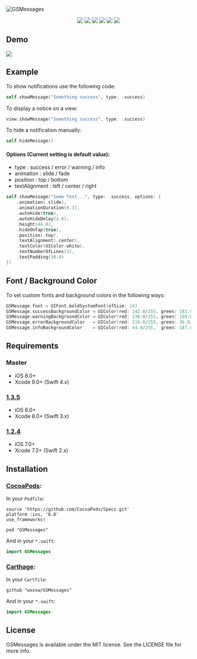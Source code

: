 ![GSMessages](https://github.com/wxxsw/GSMessages/blob/master/ScreenShots/logo.png)

<p align="center">
<a href="https://developer.apple.com/swift"><img src="https://img.shields.io/badge/language-swift4-f48041.svg?style=flat"></a>
<a href="https://developer.apple.com/ios"><img src="https://img.shields.io/badge/platform-iOS%208%2B-blue.svg?style=flat"></a>
<a href="https://github.com/Carthage/Carthage"><img src="https://img.shields.io/badge/Carthage-compatible-4BC51D.svg?style=flat"></a>
<a href="http://cocoadocs.org/docsets/GSMessages"><img src="https://img.shields.io/badge/Cocoapods-compatible-4BC51D.svg?style=flat"></a>
<a href="https://github.com/wxxsw/GSMessages/blob/master/LICENSE"><img src="http://img.shields.io/badge/license-MIT-lightgrey.svg?style=flat"></a>
<a href="https://github.com/wxxsw/GSMessages/tree/1.4.0"><img src="https://img.shields.io/badge/release-1.4.0-blue.svg"></a>
</p>

## Demo

![](https://github.com/wxxsw/GSMessages/blob/master/ScreenShots/demo.gif)

## Example

To show notifications use the following code:
```Swift
self.showMessage("Something success", type: .success)
```

To display a notice on a view:
```Swift
view.showMessage("Something success", type: .success)
```

To hide a notification manually:
```Swift
self.hideMessage()
```

#### Options (Current setting is default value):

- type          : success / error / warning / info
- animation     : slide / fade
- position      : top / bottom
- textAlignment : left / center / right

```Swift
self.showMessage("Some Text...", type: .success, options: [
    .animation(.slide),
    .animationDuration(0.3),
    .autoHide(true),
    .autoHideDelay(3.0),
    .height(44.0),
    .hideOnTap(true),
    .position(.top),
    .textAlignment(.center),
    .textColor(UIColor.white),
    .textNumberOfLines(1),
    .textPadding(30.0)
])
```

## Font / Background Color

To set custom fonts and background colors in the following ways:
```Swift
GSMessage.font = UIFont.boldSystemFont(ofSize: 14)
GSMessage.successBackgroundColor = UIColor(red: 142.0/255, green: 183.0/255, blue: 64.0/255,  alpha: 0.95)
GSMessage.warningBackgroundColor = UIColor(red: 230.0/255, green: 189.0/255, blue: 1.0/255,   alpha: 0.95)
GSMessage.errorBackgroundColor   = UIColor(red: 219.0/255, green: 36.0/255,  blue: 27.0/255,  alpha: 0.70)
GSMessage.infoBackgroundColor    = UIColor(red: 44.0/255,  green: 187.0/255, blue: 255.0/255, alpha: 0.90)
```

## Requirements

### Master

- iOS 8.0+
- Xcode 9.0+ (Swift 4.x)

### [1.3.5](https://github.com/wxxsw/GSMessages/tree/1.3.5)

- iOS 8.0+
- Xcode 8.0+ (Swift 3.x)

### [1.2.4](https://github.com/wxxsw/GSMessages/tree/1.2.4)

- iOS 7.0+
- Xcode 7.3+ (Swift 2.x)

## Installation

### [CocoaPods](http://cocoapods.org/):

In your `Podfile`:
```
source 'https://github.com/CocoaPods/Specs.git'
platform :ios, '8.0'
use_frameworks!

pod "GSMessages"
```

And in your `*.swift`:
```swift
import GSMessages
```

### [Carthage](https://github.com/Carthage/Carthage):

In your `Cartfile`:

```
github "wxxsw/GSMessages"
```

And in your `*.swift`:
```swift
import GSMessages
```

## License

GSMessages is available under the MIT license. See the LICENSE file for more info.
